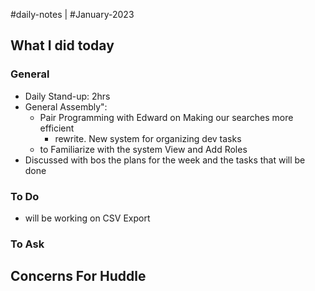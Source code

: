 #daily-notes | #January-2023

## What I did today

### General

- Daily Stand-up: 2hrs
- General Assembly": 
	- Pair Programming with Edward on Making our searches more efficient
		- rewrite.
	New system for organizing dev tasks
	- to 
	Familiarize with the system
	View and Add Roles
- Discussed with bos the plans for the week and the tasks that will be done

### To Do

- will be working on CSV Export

### To Ask


## Concerns For Huddle

